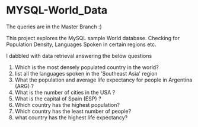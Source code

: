 # MYSQL-World_Data
The queries are in the Master Branch :) 

This project explores the MySQL sample World database. Checking for Population Density, Languages Spoken in certain regions etc.

I dabbled with data retrieval answering the below questions
1. Which is the most densely populated country in the world?
2. list all the languages spoken in the 'Southeast Asia' region
3. What the population and average life expectancy for people in Argentina (ARG) ?
4. What is the number of cities in the USA ?
5. What is the capital of Spain (ESP) ? 
6. Which country has the highest population?
7. Which country has the least number of people?
8. what country has the highest life expectancy?
